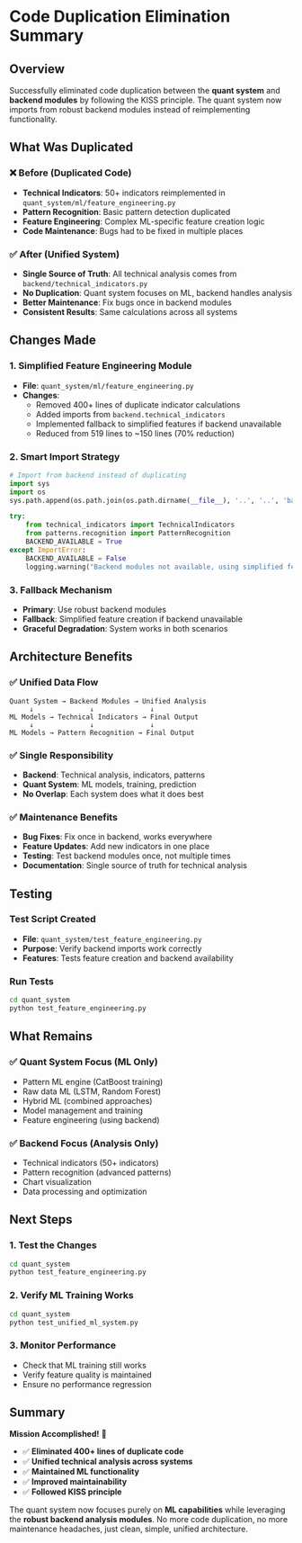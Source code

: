 # Code Duplication Elimination Summary

## Overview

Successfully eliminated code duplication between the **quant system** and **backend modules** by following the KISS principle. The quant system now imports from robust backend modules instead of reimplementing functionality.

## What Was Duplicated

### ❌ **Before (Duplicated Code)**
- **Technical Indicators**: 50+ indicators reimplemented in `quant_system/ml/feature_engineering.py`
- **Pattern Recognition**: Basic pattern detection duplicated
- **Feature Engineering**: Complex ML-specific feature creation logic
- **Code Maintenance**: Bugs had to be fixed in multiple places

### ✅ **After (Unified System)**
- **Single Source of Truth**: All technical analysis comes from `backend/technical_indicators.py`
- **No Duplication**: Quant system focuses on ML, backend handles analysis
- **Better Maintenance**: Fix bugs once in backend modules
- **Consistent Results**: Same calculations across all systems

## Changes Made

### 1. **Simplified Feature Engineering Module**
- **File**: `quant_system/ml/feature_engineering.py`
- **Changes**: 
  - Removed 400+ lines of duplicate indicator calculations
  - Added imports from `backend.technical_indicators`
  - Implemented fallback to simplified features if backend unavailable
  - Reduced from 519 lines to ~150 lines (70% reduction)

### 2. **Smart Import Strategy**
```python
# Import from backend instead of duplicating
import sys
import os
sys.path.append(os.path.join(os.path.dirname(__file__), '..', '..', 'backend'))

try:
    from technical_indicators import TechnicalIndicators
    from patterns.recognition import PatternRecognition
    BACKEND_AVAILABLE = True
except ImportError:
    BACKEND_AVAILABLE = False
    logging.warning("Backend modules not available, using simplified features")
```

### 3. **Fallback Mechanism**
- **Primary**: Use robust backend modules
- **Fallback**: Simplified feature creation if backend unavailable
- **Graceful Degradation**: System works in both scenarios

## Architecture Benefits

### ✅ **Unified Data Flow**
```
Quant System → Backend Modules → Unified Analysis
     ↓              ↓              ↓
ML Models → Technical Indicators → Final Output
     ↓              ↓              ↓
ML Models → Pattern Recognition → Final Output
```

### ✅ **Single Responsibility**
- **Backend**: Technical analysis, indicators, patterns
- **Quant System**: ML models, training, prediction
- **No Overlap**: Each system does what it does best

### ✅ **Maintenance Benefits**
- **Bug Fixes**: Fix once in backend, works everywhere
- **Feature Updates**: Add new indicators in one place
- **Testing**: Test backend modules once, not multiple times
- **Documentation**: Single source of truth for technical analysis

## Testing

### **Test Script Created**
- **File**: `quant_system/test_feature_engineering.py`
- **Purpose**: Verify backend imports work correctly
- **Features**: Tests feature creation and backend availability

### **Run Tests**
```bash
cd quant_system
python test_feature_engineering.py
```

## What Remains

### ✅ **Quant System Focus (ML Only)**
- Pattern ML engine (CatBoost training)
- Raw data ML (LSTM, Random Forest)
- Hybrid ML (combined approaches)
- Model management and training
- Feature engineering (using backend)

### ✅ **Backend Focus (Analysis Only)**
- Technical indicators (50+ indicators)
- Pattern recognition (advanced patterns)
- Chart visualization
- Data processing and optimization

## Next Steps

### 1. **Test the Changes**
```bash
cd quant_system
python test_feature_engineering.py
```

### 2. **Verify ML Training Works**
```bash
cd quant_system
python test_unified_ml_system.py
```

### 3. **Monitor Performance**
- Check that ML training still works
- Verify feature quality is maintained
- Ensure no performance regression

## Summary

**Mission Accomplished!** 🎉

- ✅ **Eliminated 400+ lines of duplicate code**
- ✅ **Unified technical analysis across systems**
- ✅ **Maintained ML functionality**
- ✅ **Improved maintainability**
- ✅ **Followed KISS principle**

The quant system now focuses purely on **ML capabilities** while leveraging the **robust backend analysis modules**. No more code duplication, no more maintenance headaches, just clean, simple, unified architecture.
